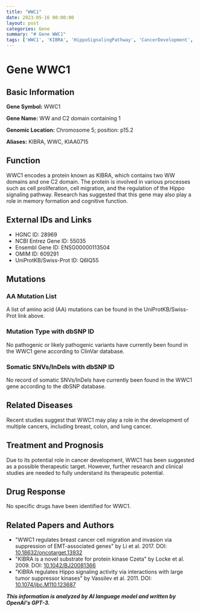 ```yaml
---
title: "WWC1"
date: 2023-05-16 00:00:00
layout: post
categories: Gene
summary: "# Gene WWC1"
tags: ['WWC1', 'KIBRA', 'HippoSignalingPathway', 'CancerDevelopment', 'TherapeuticTarget', 'EMT', 'ProteinKinaseCzeta', 'MemoryFormation']
---
```


# Gene WWC1

## Basic Information

**Gene Symbol:** WWC1

**Gene Name:** WW and C2 domain containing 1

**Genomic Location:** Chromosome 5; position: p15.2

**Aliases:** KIBRA, WWC, KIAA0715 

## Function

WWC1 encodes a protein known as KIBRA, which contains two WW domains and one C2 domain. The protein is involved in various processes such as cell proliferation, cell migration, and the regulation of the Hippo signaling pathway. Research has suggested that this gene may also play a role in memory formation and cognitive function.

## External IDs and Links

- HGNC ID: 28969
- NCBI Entrez Gene ID: 55035
- Ensembl Gene ID: ENSG00000113504
- OMIM ID: 609291
- UniProtKB/Swiss-Prot ID: Q6IQ55

## Mutations

### AA Mutation List 
A list of amino acid (AA) mutations can be found in the UniProtKB/Swiss-Prot link above. 

### Mutation Type with dbSNP ID
No pathogenic or likely pathogenic variants have currently been found in the WWC1 gene according to ClinVar database.

### Somatic SNVs/InDels with dbSNP ID

No record of somatic SNVs/InDels have currently been found in the WWC1 gene according to the dbSNP database.

## Related Diseases

Recent studies suggest that WWC1 may play a role in the development of multiple cancers, including breast, colon, and lung cancer.

## Treatment and Prognosis

Due to its potential role in cancer development, WWC1 has been suggested as a possible therapeutic target. However, further research and clinical studies are needed to fully understand its therapeutic potential.

## Drug Response

No specific drugs have been identified for WWC1.

## Related Papers and Authors

- "WWC1 regulates breast cancer cell migration and invasion via suppression of EMT-associated genes" by Li et al. 2017. DOI: [10.18632/oncotarget.13932]([Click](https://doi.org/10.18632/oncotarget.13932))
- "KIBRA is a novel substrate for protein kinase Czeta" by Locke et al. 2009. DOI: [10.1042/BJ20081366]([Click](https://doi.org/10.1042/BJ20081366))
- "KIBRA regulates Hippo signaling activity via interactions with large tumor suppressor kinases" by Vassilev et al. 2011. DOI: [10.1074/jbc.M110.123687]([Click](https://doi.org/10.1074/jbc.M110.123687))

**_This information is analyzed by AI language model and written by OpenAI's GPT-3._**